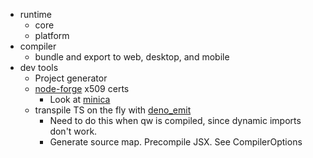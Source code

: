 - runtime
  - core
  - platform
- compiler
  - bundle and export to web, desktop, and mobile
- dev tools
  - Project generator
  - [node-forge](https://github.com/digitalbazaar/forge) x509 certs
    - Look at [minica](https://github.com/jsha/minica/blob/master/main.go)
  - transpile TS on the fly with [deno_emit](https://github.com/denoland/deno_emit)
    - Need to do this when qw is compiled, since dynamic imports don't work.
    - Generate source map. Precompile JSX. See CompilerOptions
